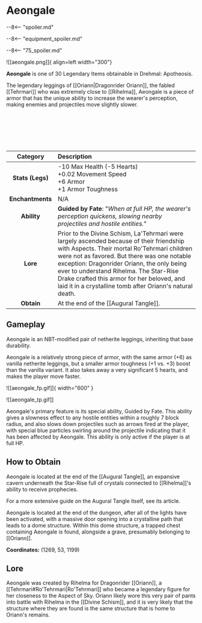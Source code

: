 # Aeongale

--8<-- "spoiler.md"

--8<-- "equipment_spoiler.md"

--8<-- "75_spoiler.md"

![[aeongale.png]]{ align=left width="300"}

**Aeongale** is one of 30 Legendary Items obtainable in Drehmal: Apotheosis.

The legendary leggings of [[Oriann|Dragonrider Oriann]], the fabled [[Tehrmari]] who was extremely close to [[Rihelma]], Aeongale is a piece of armor that has the unique ability to increase the wearer's perception, making enemies and projectiles move slightly slower.

<br> <br> <br> <br> <br>

| Category | Description |
|:--------------------------------:|:-----------------------------------------------------------------------------------------------------------------------------------------------------------------------------|
| **Stats (Legs)**              | -10 Max Health (-5 Hearts) <br> +0.02 Movement Speed <br> +6 Armor  <br> +1 Armor Toughness      |
| **Enchantments**              | N/A |
| **Ability**                   | **Guided by Fate**: "*When at full HP, the wearer's perception quickens, slowing nearby projectiles and hostile entities.*" |
| **Lore**                      | Prior to the Divine Schism, La'Tehrmari were largely ascended because of their friendship with Aspects. Their mortal Ro'Tehrmari children were not as favored. But there was one notable exception: Dragonrider Oriann, the only being ever to understand Rihelma. The Star-Rise Drake crafted this armor for her beloved, and laid it in a crystalline tomb after Oriann's natural death. |
| **Obtain**                    | At the end of the [[Augural Tangle]].   | 

## Gameplay
Aeongale is an NBT-modified pair of netherite leggings, inheriting that base durability.

Aeongale is a relatively strong piece of armor, with the same armor (+6) as vanilla netherite leggings, but a smaller armor toughness (+1 vs. +3) boost than the vanilla variant. It also takes away a very significant 5 hearts, and makes the player move faster. 

![[aeongale_fp.gif]]{ width="600" }

![[aeongale_tp.gif]]

Aeongale's primary feature is its special ability, Guided by Fate. This ability gives a slowness effect to any hostile entities within a roughly 7 block radius, and also slows down projectiles such as arrows fired at the player, with special blue particles swirling around the projectile indicating that it has been affected by Aeongale. This ability is only active if the player is at full HP.

## How to Obtain
Aeongale is located at the end of the [[Augural Tangle]], an expansive cavern underneath the Star-Rise full of crystals connected to [[Rihelma]]'s ability to receive prophecies.

For a more extensive guide on the Augural Tangle itself, see its article.

Aeongale is located at the end of the dungeon, after all of the lights have been activated, with a massive door opening into a crystalline path that leads to a dome structure. Within this dome structure, a trapped chest containing Aeongale is found, alongside a grave, presumably belonging to [[Oriann]].

**Coordinates:** (1269, 53, 1199)

## Lore
Aeongale was created by Rihelma for Dragonrider [[Oriann]], a [[Tehrmari#Ro'Tehrmari|Ro'Tehrmari]] who became a legendary figure for her closeness to the Aspect of Sky. Oriann likely wore this very pair of pants into battle with Rihelma in the [[Divine Schism]], and it is very likely that the structure where they are found is the same structure that is home to Oriann's remains.
